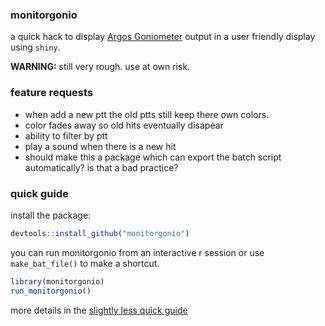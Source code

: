 ### monitorgonio
a quick hack to display [Argos Goniometer](https://www.clsamerica.com/argos-goniometer) output in a user friendly display using `shiny`. 

**WARNING:** still very rough. use at own risk.

### feature requests
- when add a new ptt the old ptts still keep there own colors.
- color fades away so old hits eventually disapear
- ability to filter by ptt
- play a sound when there is a new hit
- should make this a package which can export the batch script automatically? is that a bad practice?

### quick guide
install the package:

```r
devtools::install_github("monitorgonio")
```

you can run monitorgonio from an interactive r session or use ```make_bat_file()``` to make a shortcut.

```r
library(monitorgonio)
run_monitorgonio()
```

more details in the [slightly less quick guide](https://williamcioffi.github.io/monitorgonio)

